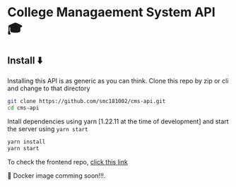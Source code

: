 # College Managaement System API 🎓

## Install ⬇️

Installing this API is as generic as you can think.
Clone this repo by zip or cli and change to that directory

```bash
git clone https://github.com/smc181002/cms-api.git
cd cms-api
```

Intall dependencies using yarn [1.22.11 at the time of development]
and start the server using `yarn start`
```bash
yarn install
yarn start
```

To check the frontend repo, [click this link](https://github.com/smc181002/cms.git)

📢 Docker image comming soon!!!.
